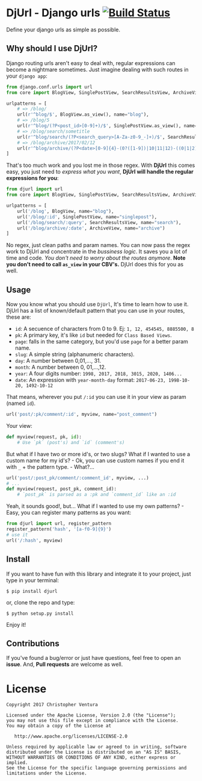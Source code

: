 DjUrl - Django urls [![Build Status](https://travis-ci.org/venturachrisdev/djurl.svg?branch=master)](https://travis-ci.org/venturachrisdev/djurl)
===
Define your django urls as simple as possible.

Why should I use DjUrl?
---
Django routing urls aren't easy to deal with, regular expressions can become a nightmare sometimes. Just imagine dealing with such routes in your `django app`:
```python
from django.conf.urls import url
from core import BlogView, SinglePostView, SearchResultsView, ArchiveView

urlpatterns = [
	# => /blog/
	url(r'^blog/$', BlogView.as_view(), name="blog"),
	# => /blog/5
	url(r'^blog/(?P<post_id>[0-9]+)/$', SinglePostView.as_view(), name="singlepost"),
	# => /blog/search/sometitle
	url(r'^blog/search/(?P<search_query>[A-Za-z0-9_-]+)/$', SearchResultsView.as_view(), name="search"),
	# => /blog/archive/2017/02/12
	url(r'^blog/archive/(?P<date>[0-9]{4}-(0?([1-9])|10|11|12)-((0|1|2)?([1-9])|[1-3]0|31))/$', ArchiveView.as_view(), name="archive")
]
```
That's too much work and you lost me in those regex. With **DjUrl** this comes easy, you just need to *express what you want*, **DjUrl will handle the regular expressions for you**:

```python
from djurl import url
from core import BlogView, SinglePostView, SearchResultsView, ArchiveView

urlpatterns = [
	url('/blog', BlogView, name="blog"),
	url('/blog/:id', SinglePostView, name="singlepost"),
	url('/blog/search/:query', SearchResultsView, name="search"),
	url('/blog/archive/:date', ArchiveView, name="archive")
]
```
No regex, just clean paths and param names. You can now pass the regex work to DjUrl and concentrate in the *bussiness logic*. It saves you a lot of time and code. *You don't need to worry about the routes anymore*. **Note you don't need to call `as_view` in your CBV's.** DjUrl does this for you as well.

Usage
---
Now you know what you should use `DjUrl`, It's time to learn how to use it. DjUrl has a list of known/default pattern that you can use in your routes, these are:

* `id`: A secuence of characters from 0 to 9. Ej: `1, 12, 454545, 8885500, 8`
* `pk`: A primary key, it's like `id` but needed for `Class Based Views`.
* `page`: falls in the same category, but you'd use `page` for a better param name.
* `slug`: A simple string (alphanumeric characters).
* `day`: A number between 0,01,..., 31.
* `month`: A number between 0, 01,...,12.
* `year`: A four digits number: `1998, 2017, 2018, 3015, 2020, 1406...`
* `date`: An expression with `year-month-day` format: `2017-06-23, 1998-10-20, 1492-10-12`

That means, wherever you put `/:id` you can use it in your view as param (named `id`).
```python
url('post/:pk/comment/:id', myview, name="post_comment")
```
Your view:
```python
def myview(request, pk, id):
	# Use `pk` (post's) and `id` (comment's)
```

But what if I have two or more id's, or two slugs? What if I wanted to use a custom name for my id's? - Ok, you can use custom names if you end it with `_` + the pattern type. - What?...
```python
url('post/:post_pk/comment/:comment_id', myview, ...)
# ...
def myview(request, post_pk, comment_id):
	# `post_pk` is parsed as a :pk and `comment_id` like an :id

```
Yeah, it sounds good!, but... What if I wanted to use my own patterns? - Easy, you can register many patterns as you want:
```python
from djurl import url, register_pattern
register_pattern('hash', '[a-f0-9]{9}')
# use it
url('/:hash', myview)
```

Install
---
If you want to have fun with this library and integrate it to your project, just type in your terminal:
```
$ pip install djurl
```
or, clone the repo and type:
```
$ python setup.py install
```
Enjoy it!

Contributions
---
If you've found a bug/error or just have questions, feel free to open an **issue**. And, **Pull requests** are welcome as well.

License
=======

    Copyright 2017 Christopher Ventura

    Licensed under the Apache License, Version 2.0 (the "License");
    you may not use this file except in compliance with the License.
    You may obtain a copy of the License at

       http://www.apache.org/licenses/LICENSE-2.0

    Unless required by applicable law or agreed to in writing, software
    distributed under the License is distributed on an "AS IS" BASIS,
    WITHOUT WARRANTIES OR CONDITIONS OF ANY KIND, either express or implied.
    See the License for the specific language governing permissions and
    limitations under the License.